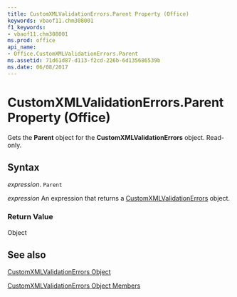```yaml
---
title: CustomXMLValidationErrors.Parent Property (Office)
keywords: vbaof11.chm308001
f1_keywords:
- vbaof11.chm308001
ms.prod: office
api_name:
- Office.CustomXMLValidationErrors.Parent
ms.assetid: 71d61d87-d113-f2cd-226b-6d135686539b
ms.date: 06/08/2017
---
```



# CustomXMLValidationErrors.Parent Property (Office)

Gets the  **Parent** object for the **CustomXMLValidationErrors** object. Read-only.


## Syntax

 _expression_. `Parent`

 _expression_ An expression that returns a [CustomXMLValidationErrors](./Office.CustomXMLValidationErrors.md) object.


### Return Value

Object


## See also


[CustomXMLValidationErrors Object](Office.CustomXMLValidationErrors.md)



[CustomXMLValidationErrors Object Members](./overview/customxmlvalidationerrors-members-office.md)

